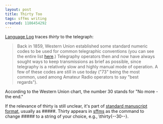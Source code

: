 ```yaml
---
layout: post
title: Thirty Too
tags: sffms writing
created: 1186454292
---
```

[Language Log](http://itre.cis.upenn.edu/~myl/languagelog/archives/004800.html) traces *thirty* to the telegraph:

> Back in 1859, Western Union established some standard numeric codes to be used for common telegraphic conventions (you can see the entire list [here](http://scard.buffnet.net/pages/tele/wurules1866/92code.html).) Telegraphy operators then and now have always sought ways to keep transmissions as brief as possible, since telegraphy is a relatively slow and highly manual mode of operation. <!--break--> A few of these codes are still in use today ("73" being the most common, used among Amateur Radio operators to say "best regards").

According to the Western Union chart, the number 30 stands for "No more - the end."

If the relevance of thirty is still unclear, it's part of [standard manuscript format](/sffms/info/ManuscriptFormat.html), usually as #####.  Thirty appears in [sffms](/sffms/) as the command to change ##### to a string of your choice, e.g.,  \thirty{--30--}.
